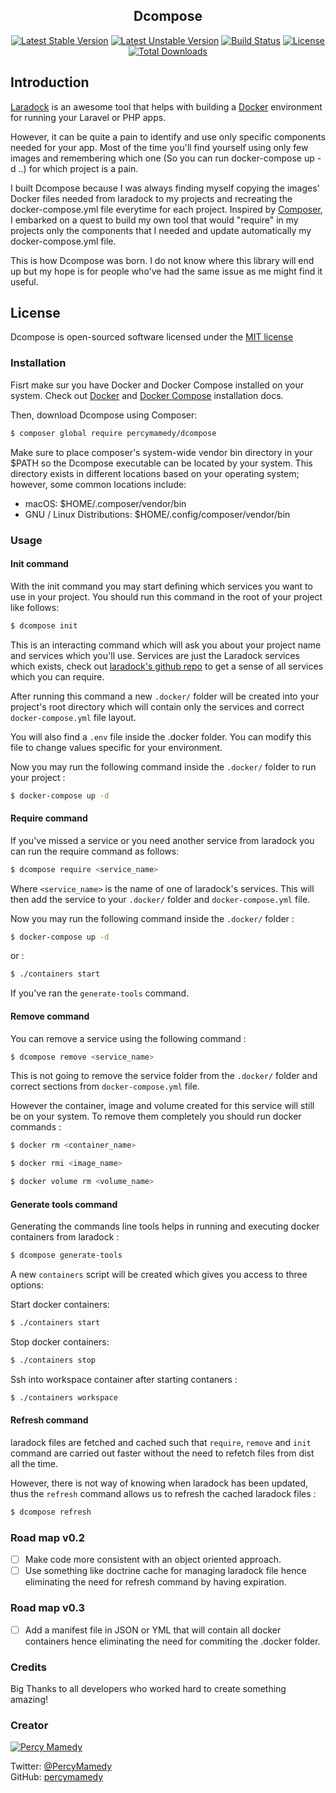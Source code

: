 <h2 align="center">
   Dcompose
</h2>

<p align="center">
    <a href="https://packagist.org/packages/percymamedy/dcompose"><img src="https://poser.pugx.org/percymamedy/dcompose/v/stable" alt="Latest Stable Version"></a>
    <a href="https://packagist.org/packages/percymamedy/dcompose"><img src="https://poser.pugx.org/percymamedy/dcompose/v/unstable" alt="Latest Unstable Version"></a>
    <a href="https://travis-ci.org/percymamedy/Dcompose"><img src="https://travis-ci.org/percymamedy/Dcompose.svg?branch=develop" alt="Build Status"></a>
    <a href="https://packagist.org/packages/percymamedy/dcompose"><img src="https://poser.pugx.org/percymamedy/dcompose/license" alt="License"></a>
    <a href="https://packagist.org/packages/percymamedy/dcompose"><img src="https://poser.pugx.org/percymamedy/dcompose/downloads" alt="Total Downloads"></a>
</p>

## Introduction
[Laradock](https://laradock.io/) is an awesome tool that helps with building a [Docker](https://www.docker.com/) environment for running 
your Laravel or PHP apps.

However, it can be quite a pain to identify and use only specific components needed for your app. Most of the time
you'll find yourself using only few images and remembering which one (So you can run docker-compose up -d <service>..) 
for which project is a pain.

I built Dcompose because I was always finding myself copying the images' Docker files needed from laradock to
my projects and recreating the docker-compose.yml file everytime for each project. Inspired 
by [Composer](https://getcomposer.org/), I embarked on a quest to build my own tool that would 
"require" in my projects only the components that I needed and update automatically my docker-compose.yml file.

This is how Dcompose was born. I do not know where this library will end up but my hope is for people who've
had the same issue as me might find it useful.

## License
Dcompose is open-sourced software licensed under the [MIT license](http://opensource.org/licenses/MIT)

### Installation
Fisrt make sur you have Docker and Docker Compose installed on your system. Check out [Docker](https://docs.docker.com/install/)
and [Docker Compose](https://docs.docker.com/compose/install/) installation docs.

Then, download Dcompose using Composer:

```bash
$ composer global require percymamedy/dcompose
```

Make sure to place composer's system-wide vendor bin directory in your $PATH so the Dcompose executable 
can be located by your system. This directory exists in different locations based on your operating system; 
however, some common locations include:

- macOS: $HOME/.composer/vendor/bin
- GNU / Linux Distributions: $HOME/.config/composer/vendor/bin

### Usage

#### Init command
With the init command you may start defining which services you want to use in your project. You should
run this command in the root of your project like follows:

```bash
$ dcompose init
```

This is an interacting command which will ask you about your project name and services which you'll use. 
Services are just the Laradock services which exists, check out [laradock's github repo](https://github.com/laradock/laradock) 
to get a sense of all services which you can require.

After running this command a new ```.docker/``` folder will be created into your project's root directory which
will contain only the services and correct ```docker-compose.yml``` file layout.

You will also find a ```.env``` file inside the .docker folder. You can modify this file to change values
specific for your environment.

Now you may run the following command inside the ```.docker/``` folder to run your project :

```bash
$ docker-compose up -d
```

#### Require command
If you've missed a service or you need another service from laradock you can run the require command as 
follows:

```bash
$ dcompose require <service_name>
```

Where ```<service_name>``` is the name of one of laradock's services. This will then add the service to 
your ```.docker/``` folder and ```docker-compose.yml``` file.

Now you may run the following command inside the ```.docker/``` folder :

```bash
$ docker-compose up -d
```

or :

```bash
$ ./containers start
```

If you've ran the ```generate-tools``` command.

#### Remove command
You can remove a service using the following command :

```bash
$ dcompose remove <service_name>
```

This is not going to remove the service folder from the ```.docker/``` folder and correct 
sections from ```docker-compose.yml``` file. 

However the container, image and volume created for this service will still be on your system. To
remove them completely you should run docker commands :

```bash
$ docker rm <container_name>
``` 

```bash
$ docker rmi <image_name>
```

```bash
$ docker volume rm <volume_name>
```

#### Generate tools command
Generating the commands line tools helps in running and executing docker containers from
laradock :

```bash
$ dcompose generate-tools
```

A new ```containers``` script will be created which gives you access to three options:

Start docker containers:
```bash
$ ./containers start
```

Stop docker containers:
```bash
$ ./containers stop
```

Ssh into workspace container after starting contaners :
```bash
$ ./containers workspace
```

#### Refresh command
laradock files are fetched and cached such that ```require```, ```remove``` and ```init``` command 
are carried out faster without the need to refetch files from dist all the time.

However, there is not way of knowing when laradock has been updated, thus the ```refresh``` command
allows us to refresh the cached laradock files :

```bash
$ dcompose refresh
```
 
### Road map v0.2
- [ ] Make code more consistent with an object oriented approach.
- [ ] Use something like doctrine cache for managing laradock file hence eliminating the need 
for refresh command by having expiration.

### Road map v0.3
- [ ] Add a manifest file in JSON or YML that will contain all docker containers hence eliminating the
need for commiting the .docker folder.

### Credits
Big Thanks to all developers who worked hard to create something amazing!

### Creator
[![Percy Mamedy](https://img.shields.io/badge/Author-Percy%20Mamedy-orange.svg)](https://twitter.com/PercyMamedy)

Twitter: [@PercyMamedy](https://twitter.com/PercyMamedy)
<br/>
GitHub: [percymamedy](https://github.com/percymamedy)
